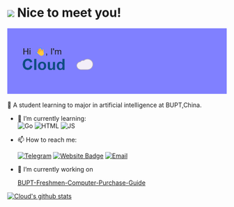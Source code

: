 ### <h1><img src="https://emojis.slackmojis.com/emojis/images/1531849430/4246/blob-sunglasses.gif?1531849430" width="30"/> Nice to meet you!</h1>
<p><img src="https://github.com/Cloud0310/Cloud0310/raw/main/index.png" />
</p>

🏫 A student learning to major in artificial intelligence at BUPT,China.

- 🌱 I’m currently learning:  
  ![Go](https://img.shields.io/badge/go-%2300ADD8.svg?style=flat&logo=go&logoColor=white)
![HTML](https://img.shields.io/badge/HTML-239120?style=flat&logo=html5&logoColor=white)
![JS](https://img.shields.io/badge/JavaScript-F7DF1E?style=flat&logo=JavaScript&logoColor=white)
- 📫 How to reach me:

  [![Telegram](https://img.shields.io/badge/Telegram-2CA5E0?style=flat&logo=telegram&logoColor=white)](https://t.me/cloud_SaltFish)
[![Website Badge](https://img.shields.io/badge/website-000000?style=flat&logo=About.me&logoColor=white)](https://touchingfish.day)
[![Email](https://img.shields.io/badge/Microsoft_Outlook-0078D4?style=flat&logo=microsoft-outlook&logoColor=white)](mailto:me@cloud0310.cn)
- 🔭 I’m currently working on

    [BUPT-Freshmen-Computer-Purchase-Guide](https://github.com/Cloud0310/BUPT-Freshmen-Computer-Purchase-Guide)

<!--
**Cloud0310/Cloud0310** is a ✨ _special_ ✨ repository because its `README.md` (this file) appears on your GitHub profile.

Here are some ideas to get you started:

- 🔭 I’m currently working on ...
- 🌱 I’m currently learning ...
- 👯 I’m looking to collaborate on ...
- 🤔 I’m looking for help with ...
- 💬 Ask me about ...
- 📫 How to reach me: ...
- 😄 Pronouns: ...
- ⚡ Fun fact: ...
-->



[![Cloud's github stats](https://github-readme-stats.vercel.app/api?username=Cloud0310&theme=tokyonight)](https://github.com/anuraghazra/github-readme-stats)